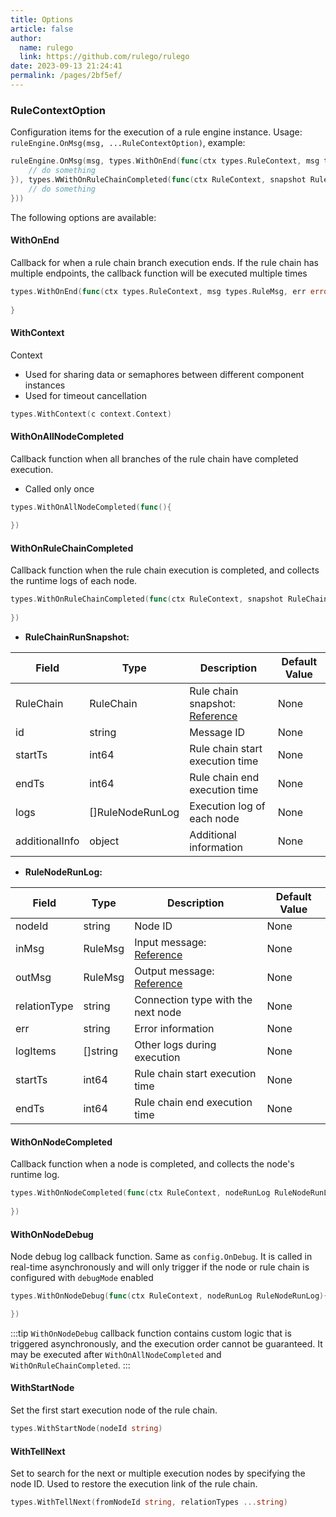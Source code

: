 ```yaml
---
title: Options
article: false
author: 
  name: rulego
  link: https://github.com/rulego/rulego
date: 2023-09-13 21:24:41
permalink: /pages/2bf5ef/
---
```


### RuleContextOption
Configuration items for the execution of a rule engine instance. Usage: `ruleEngine.OnMsg(msg, ...RuleContextOption)`, example:
```go
ruleEngine.OnMsg(msg, types.WithOnEnd(func(ctx types.RuleContext, msg types.RuleMsg, err error) {
    // do something
}), types.WWithOnRuleChainCompleted(func(ctx RuleContext, snapshot RuleChainRunSnapshot){
    // do something
}))
```
The following options are available:
#### WithOnEnd
Callback for when a rule chain branch execution ends. If the rule chain has multiple endpoints, the callback function will be executed multiple times
```go
types.WithOnEnd(func(ctx types.RuleContext, msg types.RuleMsg, err error) {
	
}
```

#### WithContext
 Context
  - Used for sharing data or semaphores between different component instances
  - Used for timeout cancellation
```go
types.WithContext(c context.Context)
```

#### WithOnAllNodeCompleted 
Callback function when all branches of the rule chain have completed execution.
  - Called only once
```go
types.WithOnAllNodeCompleted(func(){
	
})
```

#### WithOnRuleChainCompleted 
Callback function when the rule chain execution is completed, and collects the runtime logs of each node.
```go
types.WithOnRuleChainCompleted(func(ctx RuleContext, snapshot RuleChainRunSnapshot){
	
})
```

- **RuleChainRunSnapshot:**

| Field            | Type              | Description                                         | Default Value |
|------------------|-------------------|-----------------------------------------------------|---------------|
| RuleChain        | RuleChain         | Rule chain snapshot: [Reference](/en/pages/10e1c0/) | None          |
| id               | string            | Message ID                                          | None          |
| startTs          | int64             | Rule chain start execution time                     | None          |
| endTs            | int64             | Rule chain end execution time                       | None          |
| logs             | []RuleNodeRunLog  | Execution log of each node                          | None          |
| additionalInfo   | object            | Additional information                              | None          |

- **RuleNodeRunLog:**

| Field        | Type     | Description                                    | Default Value |
|--------------|----------|------------------------------------------------|---------------|
| nodeId       | string   | Node ID                                        | None          |
| inMsg        | RuleMsg  | Input message: [Reference](/en/pages/8ee82f/)  | None          |
| outMsg       | RuleMsg  | Output message: [Reference](/en/pages/8ee82f/) | None          |
| relationType | string   | Connection type with the next node             | None          |
| err          | string   | Error information                              | None          |
| logItems     | []string | Other logs during execution                    | None          |
| startTs      | int64    | Rule chain start execution time                | None          |
| endTs        | int64    | Rule chain end execution time                  | None          |

#### WithOnNodeCompleted 
Callback function when a node is completed, and collects the node's runtime log.
```go
types.WithOnNodeCompleted(func(ctx RuleContext, nodeRunLog RuleNodeRunLog){
	
})
```

#### WithOnNodeDebug 
Node debug log callback function.
  Same as `config.OnDebug`. It is called in real-time asynchronously and will only trigger if the node or rule chain is configured with `debugMode` enabled
```go
types.WithOnNodeDebug(func(ctx RuleContext, nodeRunLog RuleNodeRunLog){

})
```
:::tip
`WithOnNodeDebug` callback function contains custom logic that is triggered asynchronously, and the execution order cannot be guaranteed. It may be executed after `WithOnAllNodeCompleted` and `WithOnRuleChainCompleted`.
:::

#### WithStartNode
Set the first start execution node of the rule chain.
```go
types.WithStartNode(nodeId string) 
```

#### WithTellNext
Set to search for the next or multiple execution nodes by specifying the node ID. Used to restore the execution link of the rule chain.
```go
types.WithTellNext(fromNodeId string, relationTypes ...string) 
```